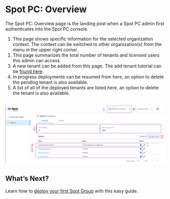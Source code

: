 <meta name="robots" content="noindex">

# Spot PC: Overview

The Spot PC: Overview page is the landing post when a Spot PC admin first authenticates into the Spot PC console.

1. This page shows specific information for the selected organization context. The context can be switched to other organization(s) from the menu in the upper right corner.   
2. This page summarizes the total number of tenants and licensed users this admin can access.
3. A new tenant can be added from this page. The add tenant tutorial can be [found here](spot-pc/tutorials/add-tenant).
4. In progress deployments can be resumed from here, an option to delete the pending tenant is also available.
5. A list of all of the deployed tenants are listed here, an option to delete the tenant is also available.

<br><a href="https://docs.spot.io/spot-pc/_media/features-spot-pc-console-overview-01.png" target="_blank"><img src="/spot-pc/_media/features-spot-pc-console-overview-01.png" alt="Click to Enlarge" width="1000"> </a>


## What’s Next?

Learn how to [deploy your first Spot Group](spot-pc/tutorials/deploy-spot-pc) with this easy guide.
